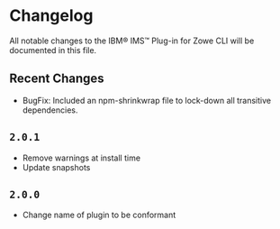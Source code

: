 # Changelog

All notable changes to the IBM® IMS™ Plug-in for Zowe CLI will be documented in this file.

## Recent Changes

- BugFix: Included an npm-shrinkwrap file to lock-down all transitive dependencies.

## `2.0.1`

- Remove warnings at install time
- Update snapshots

## `2.0.0`

- Change name of plugin to be conformant